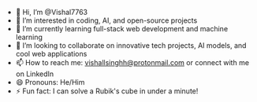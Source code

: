 - 👋 Hi, I’m @Vishal7763
- 👀 I’m interested in coding, AI, and open-source projects
- 🌱 I’m currently learning full-stack web development and machine learning
- 💞️ I’m looking to collaborate on innovative tech projects, AI models, and cool web applications
- 📫 How to reach me: vishallsinghh@protonmail.com or connect with me on LinkedIn
- 😄 Pronouns: He/Him
- ⚡ Fun fact: I can solve a Rubik's cube in under a minute!

<!---
Vishal7763/Vishal7763 is a ✨ special ✨ repository because its `README.md` (this file) appears on your GitHub profile.
You can click the Preview link to take a look at your changes.
--->

